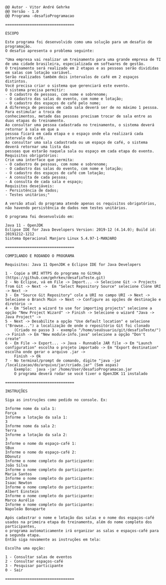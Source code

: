     
    @@ Autor - Vitor André Gehrke
    @@ Versão - 1.0
    @@ Programa -desafioProgramacao

    ===============================

    ESCOPO

    Este programa foi desenvolvido como uma solução para um desafio de programação.
    O desafio apresenta o problema seguinte:

    "Uma empresa vai realizar um treinamento para uma grande empresa de TI de uma cidade brasileira, especializada em softwares de gestão. 
    O treinamento será realizado em 2 etapas e as pessoas serão divididas em salas com lotação variável. 
    Serão realizados também dois intervalos de café em 2 espaços distintos. 
    Você precisa criar o sistema que gerenciará este evento.
    O sistema precisa permitir:
    - O cadastro de pessoas, com nome e sobrenome;
    - O cadastro das salas do evento, com nome e lotação;
    - O cadastro dos espaços de café pelo nome;
    A diferença de pessoas em cada sala deverá ser de no máximo 1 pessoa. Para estimular a troca de
    conhecimentos, metade das pessoas precisam trocar de sala entre as duas etapas do treinamento.
    Ao consultar uma pessoa cadastrada no treinamento, o sistema deverá retornar à sala em que a
    pessoa ficará em cada etapa e o espaço onde ela realizará cada intervalo de café.
    Ao consultar uma sala cadastrada ou um espaço de café, o sistema deverá retornar uma lista das
    pessoas que estarão naquela sala ou espaço em cada etapa do evento.
    Requisitos obrigatórios:
    Crie uma interface que permita:
    - O cadastro de pessoas, com nome e sobrenome;
    - O cadastro das salas do evento, com nome e lotação; 
    - O cadastro dos espaços de café com lotação;
    - A consulta de cada pessoa;
    - A consulta de cada sala e espaço;
    Requisitos desejáveis:
    - Persistência de dados;
    - Testes unitários;"

    A versão atual do programa atende apenas os requisitos obrigatórios, não havendo persistência de dados nem testes unitários.

    O programa foi desenvolvido em: 

    Java 11 - OpenJDK
    Eclipse IDE for Java Developers Version: 2019-12 (4.14.0); Build id: 20191212-1212
    Sistema Operacional Manjaro Linux 5.4.97-1-MANJARO

    ===============================

    COMPILANDO E RODANDO O PROGRAMA

    Requisitos: Java 11 OpenJDK e Eclipse IDE for Java Developers

    1 - Copie a URI HTTPS do programa no GitHub (https://github.com/gehrkev/desafioTeste.git)
    2 - No Eclipse, vá em File -> Import... -> Selecione Git -> Projects from Git -> Next ->  Em "Select Repository Source" selecione Clone URI -> Next -> 
    3 - Em "Source Git Repository" cole a URI no campo URI -> Next -> Selecione o Branch Main -> Next -> Configure as opções de destinação e diretório -> 
    4 - Em "Select a wizard to use for importing projects" selecione a opção "New Project Wizard" -> Finish -> Selecione o wizard "Java -> Java Project" ->
    5 - Next -> Desabilite a opção "Use default location" e selecione ("Browse...") a localização de onde o repositório Git foi clonado 
        (Criado no passo 3 - exemplo "/home/seuUsuario/git/desafioTeste/") -> Finish -> Em "New module-info.java" selecione a opção "Don't create"
    6 - Em File -> Export... -> Java - Runnable JAR file -> Em "Launch configuration" escolha o projeto importado -> Em "Export destination" escolha onde gerar o arquivo .jar -> 
        Finish -> Ok
    7 - No terminal/prompt de comando, digite "java -jar /localizacao/do/arquivo/jar/criado.jar" (Sem aspas)
        Exemplo:  java -jar /home/User/desafioProgramacao.jar
        O programa deverá rodar se você tiver o OpenJDK 11 instalado
    
    ===============================

    INSTRUÇÕES

    Siga as instruções como pedido no console. Ex:

    Informe nome da sala 1: 
    Força
    Informe a lotação da sala 1: 
    3
    Informe nome da sala 2: 
    Terra
    Informe a lotação da sala 2: 
    3
    Informe o nome do espaço-café 1: 
    SBux
    Informe o nome do espaço-café 2: 
    DDonutz
    Informe o nome completo do participante: 
    João Silva
    Informe o nome completo do participante: 
    Maria Santos
    Informe o nome completo do participante: 
    Isaac Newton
    Informe o nome completo do participante: 
    Albert Einstein
    Informe o nome completo do participante: 
    Marco Aurélio
    Informe o nome completo do participante: 
    Napoleão Bonaparte

    Após cadastrar o nome e lotação das salas e o nome dos espaços-café usados na primeira etapa do treinamento, além do nome completo dos participantes, 
    o programa automaticamente irá organizar as salas e espaços-café para a segunda etapa.
    Então siga novamente as instruções em tela:
    
    Escolha uma opção:

    1 - Consultar salas de eventos
    2 - Consultar espaços-café
    3 - Pesquisar participante
    0 - Sair

    ===============================


